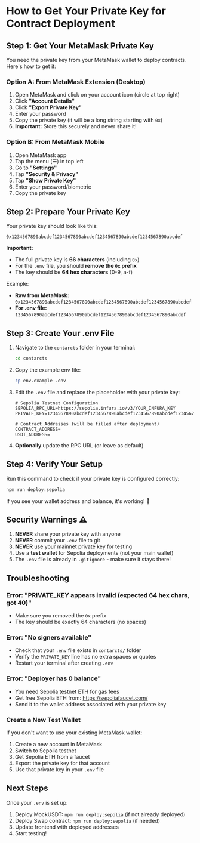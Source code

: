 # How to Get Your Private Key for Contract Deployment

## Step 1: Get Your MetaMask Private Key

You need the private key from your MetaMask wallet to deploy contracts. Here's how to get it:

### Option A: From MetaMask Extension (Desktop)

1. Open MetaMask and click on your account icon (circle at top right)
2. Click **"Account Details"**
3. Click **"Export Private Key"**
4. Enter your password
5. Copy the private key (it will be a long string starting with `0x`)
6. **Important:** Store this securely and never share it!

### Option B: From MetaMask Mobile

1. Open MetaMask app
2. Tap the menu (☰) in top left
3. Go to **"Settings"**
4. Tap **"Security & Privacy"**
5. Tap **"Show Private Key"**
6. Enter your password/biometric
7. Copy the private key

## Step 2: Prepare Your Private Key

Your private key should look like this:
```
0x1234567890abcdef1234567890abcdef1234567890abcdef1234567890abcdef
```

**Important:** 
- The full private key is **66 characters** (including `0x`)
- For the `.env` file, you should **remove the `0x` prefix**
- The key should be **64 hex characters** (0-9, a-f)

Example:
- **Raw from MetaMask:** `0x1234567890abcdef1234567890abcdef1234567890abcdef1234567890abcdef`
- **For .env file:** `1234567890abcdef1234567890abcdef1234567890abcdef1234567890abcdef`

## Step 3: Create Your .env File

1. Navigate to the `contarcts` folder in your terminal:
   ```bash
   cd contarcts
   ```

2. Copy the example env file:
   ```bash
   cp env.example .env
   ```

3. Edit the `.env` file and replace the placeholder with your private key:
   ```env
   # Sepolia Testnet Configuration
   SEPOLIA_RPC_URL=https://sepolia.infura.io/v3/YOUR_INFURA_KEY
   PRIVATE_KEY=1234567890abcdef1234567890abcdef1234567890abcdef1234567890abcdef
   
   # Contract Addresses (will be filled after deployment)
   CONTRACT_ADDRESS=
   USDT_ADDRESS=
   ```

4. **Optionally** update the RPC URL (or leave as default)

## Step 4: Verify Your Setup

Run this command to check if your private key is configured correctly:
```bash
npm run deploy:sepolia
```

If you see your wallet address and balance, it's working! 🎉

## Security Warnings ⚠️

1. **NEVER** share your private key with anyone
2. **NEVER** commit your `.env` file to git
3. **NEVER** use your mainnet private key for testing
4. Use a **test wallet** for Sepolia deployments (not your main wallet)
5. The `.env` file is already in `.gitignore` - make sure it stays there!

## Troubleshooting

### Error: "PRIVATE_KEY appears invalid (expected 64 hex chars, got 40)"
- Make sure you removed the `0x` prefix
- The key should be exactly 64 characters (no spaces)

### Error: "No signers available"
- Check that your `.env` file exists in `contarcts/` folder
- Verify the `PRIVATE_KEY` line has no extra spaces or quotes
- Restart your terminal after creating `.env`

### Error: "Deployer has 0 balance"
- You need Sepolia testnet ETH for gas fees
- Get free Sepolia ETH from: https://sepoliafaucet.com/
- Send it to the wallet address associated with your private key

### Create a New Test Wallet
If you don't want to use your existing MetaMask wallet:
1. Create a new account in MetaMask
2. Switch to Sepolia testnet
3. Get Sepolia ETH from a faucet
4. Export the private key for that account
5. Use that private key in your `.env` file

## Next Steps

Once your `.env` is set up:
1. Deploy MockUSDT: `npm run deploy:sepolia` (if not already deployed)
2. Deploy Swap contract: `npm run deploy:sepolia` (if needed)
3. Update frontend with deployed addresses
4. Start testing!

